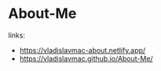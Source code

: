 # About-Me
links:
 - https://vladislavmac-about.netlify.app/
 - https://vladislavmac.github.io/About-Me/
